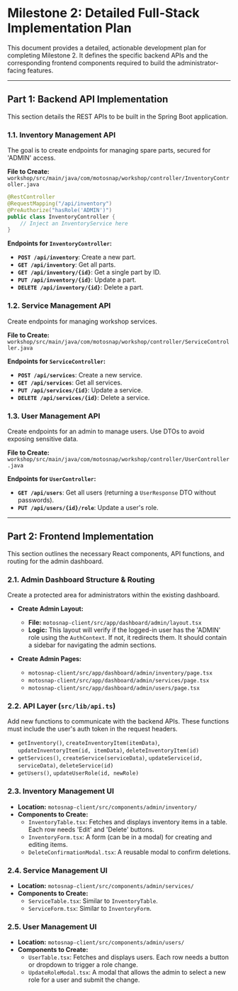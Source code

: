 # Milestone 2: Detailed Full-Stack Implementation Plan

This document provides a detailed, actionable development plan for completing Milestone 2. It defines the specific backend APIs and the corresponding frontend components required to build the administrator-facing features.

---

## **Part 1: Backend API Implementation**

This section details the REST APIs to be built in the Spring Boot application.

### **1.1. Inventory Management API**

The goal is to create endpoints for managing spare parts, secured for 'ADMIN' access.

**File to Create:** `workshop/src/main/java/com/motosnap/workshop/controller/InventoryController.java`

```java
@RestController
@RequestMapping("/api/inventory")
@PreAuthorize("hasRole('ADMIN')")
public class InventoryController {
    // Inject an InventoryService here
}
```

**Endpoints for `InventoryController`:**

* **`POST /api/inventory`**: Create a new part.
* **`GET /api/inventory`**: Get all parts.
* **`GET /api/inventory/{id}`**: Get a single part by ID.
* **`PUT /api/inventory/{id}`**: Update a part.
* **`DELETE /api/inventory/{id}`**: Delete a part.

### **1.2. Service Management API**

Create endpoints for managing workshop services.

**File to Create:** `workshop/src/main/java/com/motosnap/workshop/controller/ServiceController.java`

**Endpoints for `ServiceController`:**

* **`POST /api/services`**: Create a new service.
* **`GET /api/services`**: Get all services.
* **`PUT /api/services/{id}`**: Update a service.
* **`DELETE /api/services/{id}`**: Delete a service.

### **1.3. User Management API**

Create endpoints for an admin to manage users. Use DTOs to avoid exposing sensitive data.

**File to Create:** `workshop/src/main/java/com/motosnap/workshop/controller/UserController.java`

**Endpoints for `UserController`:**

* **`GET /api/users`**: Get all users (returning a `UserResponse` DTO without passwords).
* **`PUT /api/users/{id}/role`**: Update a user's role.

---

## **Part 2: Frontend Implementation**

This section outlines the necessary React components, API functions, and routing for the admin dashboard.

### **2.1. Admin Dashboard Structure & Routing**

Create a protected area for administrators within the existing dashboard.

* **Create Admin Layout:**
  
  * **File:** `motosnap-client/src/app/dashboard/admin/layout.tsx`
  * **Logic:** This layout will verify if the logged-in user has the 'ADMIN' role using the `AuthContext`. If not, it redirects them. It should contain a sidebar for navigating the admin sections.

* **Create Admin Pages:**
  
  * `motosnap-client/src/app/dashboard/admin/inventory/page.tsx`
  * `motosnap-client/src/app/dashboard/admin/services/page.tsx`
  * `motosnap-client/src/app/dashboard/admin/users/page.tsx`

### **2.2. API Layer (`src/lib/api.ts`)**

Add new functions to communicate with the backend APIs. These functions must include the user's auth token in the request headers.

* `getInventory()`, `createInventoryItem(itemData)`, `updateInventoryItem(id, itemData)`, `deleteInventoryItem(id)`
* `getServices()`, `createService(serviceData)`, `updateService(id, serviceData)`, `deleteService(id)`
* `getUsers()`, `updateUserRole(id, newRole)`

### **2.3. Inventory Management UI**

* **Location:** `motosnap-client/src/components/admin/inventory/`
* **Components to Create:**
  * `InventoryTable.tsx`: Fetches and displays inventory items in a table. Each row needs 'Edit' and 'Delete' buttons.
  * `InventoryForm.tsx`: A form (can be in a modal) for creating and editing items.
  * `DeleteConfirmationModal.tsx`: A reusable modal to confirm deletions.

### **2.4. Service Management UI**

* **Location:** `motosnap-client/src/components/admin/services/`
* **Components to Create:**
  * `ServiceTable.tsx`: Similar to `InventoryTable`.
  * `ServiceForm.tsx`: Similar to `InventoryForm`.

### **2.5. User Management UI**

* **Location:** `motosnap-client/src/components/admin/users/`
* **Components to Create:**
  * `UserTable.tsx`: Fetches and displays users. Each row needs a button or dropdown to trigger a role change.
  * `UpdateRoleModal.tsx`: A modal that allows the admin to select a new role for a user and submit the change.
